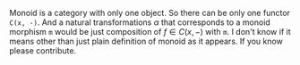 Monoid is a category with only one object. So there can be only one functor `C(x, -)`. And a natural transformations $\alpha$ that corresponds to a monoid morphism `m` would be just composition of $f \in C(x, -)$ with `m`. I don't know if it means other than just plain definition of monoid as it appears. If you know please contribute.
